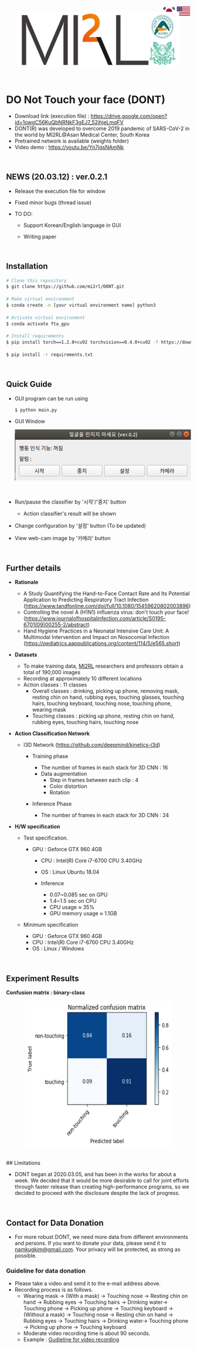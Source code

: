 <div style="width:40px;height:30px;float:right;">
    <p align="right"><a href="https://github.com/mi2rl/DONT/blob/master/README_ENG.md"><img src='./imgs/america.png' width="40" height="30"></a></p>
</div>
<div style="width:40px;height:30px;float:right;">
    <p align="right"><a href="https://github.com/mi2rl/DONT/blob/master/README.md"><img src='./imgs/korea.png' width="40" height="30"></a></p>
</div>

<p align="center"><img src='./imgs/MI2RL_logo.png' width="440" height="150"></p>
<br>

# DO Not Touch your face (DONT)

* Download link (execution file)  : https://drive.google.com/open?id=1owgC56KuQbNRNkF3gEJ7_52jhjeLmqFV
* DONT(R) was developed to overcome 2019 pandemic of SARS-CoV-2 in the world by MI2RL@Asan Medical Center, South Korea  
* Pretrained network is available (weights folder)  
* Video demo  : https://youtu.be/Yn7jqsNAmNk

<br>



## NEWS (20.03.12) : ver.0.2.1

* Release the execution file for window 

* Fixed minor bugs  (thread issue)

* TO DO:

  * Support Korean/English language in GUI

  * Writing paper

    

<br>

## Installation

```bash
# Clone this repository
$ git clone https://github.com/mi2rl/DONT.git

# Make virtual environment
$ conda create -n [your virtual environment name] python3

# Activate virtual environment
$ conda activate fta_gpu

# Install requirements
$ pip install torch==1.2.0+cu92 torchvision==0.4.0+cu92 -f https://download.pytorch.org/whl/torch_stable.html

$ pip install -r requirements.txt
```

  <br>


## Quick Guide

* GUI program can be run using

  ```bash
  $ python main.py
  ```



* GUI Window  

  <p align="center"><img src='./imgs/GUI.png' width="500" height="139"></p><br>  
* Run/pause the classifier by '시작'/'중지' button
  
  * Action classifier's result will be shown 
  
* Change configuration by '설정' button (To be updated)
* View web-cam image by '카메라' button   

<br>


## Further details

* **Rationale**
    * A Study Quantifying the Hand-to-Face Contact Rate and Its Potential Application to Predicting Respiratory Tract Infection (https://www.tandfonline.com/doi/full/10.1080/15459620802003896)
    * Controlling the novel A (H1N1) influenza virus: don't touch your face! (https://www.journalofhospitalinfection.com/article/S0195-6701(09)00255-2/abstract)
    * Hand Hygiene Practices in a Neonatal Intensive Care Unit: A Multimodal Intervention and Impact on Nosocomial Infection (https://pediatrics.aappublications.org/content/114/5/e565.short)  
      


* **Datasets**
  
    * To make training data, [MI2RL](https://www.mi2rl.co/) researchers and professors obtain a total of 190,000 images
    * Recording at approximately 10 different locations  
    * Action classes : 11 classes 
      * Overall classes : drinking, picking up phone, removing mask, resting chin on hand, rubbing eyes, touching glasses, touching hairs, touching keyboard, touching nose, touching phone, wearing mask
      * Touching classes : picking up phone, resting chin on hand, rubbing eyes, touching hairs, touching nose
        
    
* **Action Classification Network**
  * I3D Network (https://github.com/deepmind/kinetics-i3d)   
    * Training phase
        * The number of  frames in each stack for 3D CNN : 16
        * Data augmentation
          * Step in frames between each clip : 4
          * Color distortion
          * Rotation
        
    * Inference Phase
      * The number of  frames in each stack for 3D CNN : 24
        
  
* **H/W specification**

    * Test specification.
      
      * GPU : Geforce GTX 960 4GB
        * CPU : Intel(R) Core i7-6700 CPU 3.40GHz 
        * OS : Linux Ubuntu 18.04
        * Inference
        
          * 0.07~0.085 sec on GPU
          * 1.4~1.5 sec on CPU
          * CPU usage  ≈ 35%  
          * GPU memory usage ≈  1.1GB
            
      
    * Minimum specification


      * GPU : Geforce GTX 960 4GB
      * CPU : Intel(R) Core i7-6700 CPU 3.40GHz 
      * OS : Linux / Windows  


<br>

## Experiment Results

**Confusion matrix : binary-class**
<br>

<p align="center"><img src='./imgs/result_confusion_binary.png' width="400" height="400"></p><br>
## Limitations

* DONT began at 2020.03.05, and has been in the works for about a week. We decided that it would be more desirable to call for joint efforts through faster release than creating high-performance programs, so we decided to proceed with the disclosure despite the lack of progress.

<br>



## Contact for Data Donation 

* For more robust DONT, we need more data from different environments and persons. 
  If you want to donate your data, please send it to namkugkim@gmail.com. Your privacy will be protected, as strong as possible.



### Guideline for data donation

* Please take a video and send it to the e-mail address above.
* Recording process is as follows.
  * Wearing mask -> (With a mask) -> Touching nose -> Resting chin on hand -> Rubbing eyes -> Touching hairs -> Drinking water-> Touching phone -> Picking up phone -> Touching keyboard -> (Without a mask) -> Touching nose -> Resting chin on hand -> Rubbing eyes -> Touching hairs -> Drinking water-> Touching phone -> Picking up phone -> Touching keyboard
  * Moderate video recording time is about 90 seconds.
  * Example : [Gudieline for video recording](https://youtu.be/NU5FlHp6Qgg)

